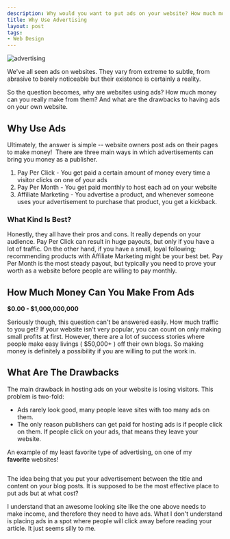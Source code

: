 ```yaml
--- 
description: Why would you want to put ads on your website? How much money can you make with advertising and what are the drawbacks? Find out more.......
title: Why Use Advertising
layout: post
tags: 
- Web Design
---
```

<div class="img-wrap"><img title="advertising" src="{{ site.url }}/images/advertising.jpg" /></div>

We've all seen ads on websites. They vary from extreme to subtle, from abrasive to barely noticeable but their existence is certainly a reality.

So the question becomes, why are websites using ads? How much money can you really make from them? And what are the drawbacks to having ads on your own website.

## Why Use Ads

Ultimately, the answer is simple -- website owners post ads on their pages to make money!  There are three main ways in which advertisements can bring you money as a publisher.

1. Pay Per Click - You get paid a certain amount of money every time a visitor clicks on one of your ads
2. Pay Per Month - You get paid monthly to host each ad on your website
3. Affiliate Marketing - You advertise a product, and whenever someone uses your advertisement to purchase that product, you get a kickback.

### What Kind Is Best?

Honestly, they all have their pros and cons. It really depends on your audience. Pay Per Click can result in huge payouts, but only if you have a lot of traffic. On the other hand, if you have a small, loyal following; recommending products with Affiliate Marketing might be your best bet. Pay Per Month is the most steady payout, but typically you need to prove your worth as a website before people are willing to pay monthly.

## How Much Money Can You Make From Ads
**$0.00 - $1,000,000,000**

Seriously though, this question can't be answered easily. How much traffic to you get? If your website isn't very popular, you can count on only making small profits at first. However, there are a lot of success stories where people make easy livings ( $50,000+ ) off their own blogs. So making money is definitely a possibility if you are willing to put the work in.

## What Are The Drawbacks

The main drawback in hosting ads on your website is losing visitors. This problem is two-fold:

+ Ads rarely look good, many people leave sites with too many ads on them.
+ The only reason publishers can get paid for hosting ads is if people click on them. If people click on your ads, that means they leave your website.


An example of my least favorite type of advertising, on one of my **favorite** websites!

<div class="img-wrap"><img class="aligncenter size-full wp-image-1227" title="noupe" src="{{ site.url }}/images/noupe.jpg" alt="" /></div>

The idea being that you put your advertisement between the title and content on your blog posts. It is supposed to be the most effective place to put ads but at what cost?

I understand that an awesome looking site like the one above needs to make income, and therefore they need to have ads. What I don't understand is placing ads in a spot where people will click away before reading your article. It just seems silly to me.
